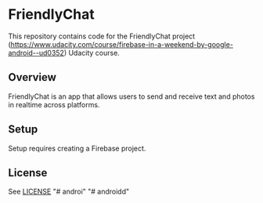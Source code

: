 # FriendlyChat

This repository contains code for the FriendlyChat project (https://www.udacity.com/course/firebase-in-a-weekend-by-google-android--ud0352) Udacity course.

## Overview

FriendlyChat is an app that allows users to send and receive text and photos in realtime across platforms.

## Setup

Setup requires creating a Firebase project. 

## License
See [LICENSE](LICENSE)
"# androi" 
"# androidd" 
